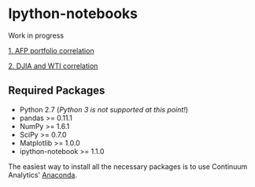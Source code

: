 Ipython-notebooks
=================

Work in progress

[1. AFP portfolio correlation](http://nbviewer.ipython.org/github/jrovegno/ipython-notebooks/blob/master/pandas-AFP.ipynb)

[2. DJIA and WTI correlation](http://nbviewer.ipython.org/github/jrovegno/ipython-notebooks/blob/master/pandas-DOW.ipynb)

Required Packages
-----------------

* Python 2.7 (*Python 3 is not supported at this point!*)
* pandas >= 0.11.1
* NumPy >= 1.6.1
* SciPy >= 0.7.0
* Matplotlib >= 1.0.0
* ipython-notebook >= 1.1.0

The easiest way to install all the necessary packages  is to use Continuum Analytics' [Anaconda](http://docs.continuum.io/anaconda/install.html).
